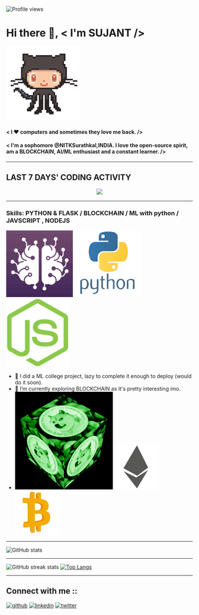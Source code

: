 ![Profile views](https://gpvc.arturio.dev/sujantkumarkv)  
# Hi there 👋, < I'm **SUJANT** />     
<img src="https://github.com/sujantkumarkv/sujantkumarkv/blob/main/github%20mascot2.gif">


#### < I ❤️ computers and sometimes they love me back. />
#### < I'm a sophomore @NITKSurathkal,INDIA. I love the open-source spirit, am a BLOCKCHAIN, AI/ML enthusiast and a constant learner. />

***
 ## **LAST 7 DAYS' CODING ACTIVITY**
<p align= "center">
 
 <img src="https://wakatime.com/share/@e0c37b93-0cef-44ae-bf65-8edc9d06ca70/8e290768-879b-4aba-b7b6-e1b171fd03e9.svg" height='401'>
</p>

***
### Skills: PYTHON & FLASK / BLOCKCHAIN / ML with python / JAVSCRIPT , NODEJS
<img src="https://github.com/sujantkumarkv/sujantkumarkv/blob/main/ai%20ml%20logo%20mini.gif"> <img src="https://github.com/sujantkumarkv/sujantkumarkv/blob/main/python%20logo%20mini.png"> <img src="https://github.com/sujantkumarkv/sujantkumarkv/blob/main/js%20img.png">
- 🔭 I did a ML college project, lazy to complete it enough to deploy (would do it soon). 
- 🌱 I’m currently exploring BLOCKCHAIN as it's pretty interesting imo. 
- <img src="https://github.com/sujantkumarkv/sujantkumarkv/blob/main/doge%20gif.gif"> <img src="https://github.com/sujantkumarkv/sujantkumarkv/blob/main/eth%20gif.gif"> <img src="https://github.com/sujantkumarkv/sujantkumarkv/blob/main/btc%20gif%202.gif">

***

![GitHub stats](https://github-readme-stats.vercel.app/api?username=sujantkumarkv&show_icons=true&count_private=true)  
***
![GitHub streak stats](https://github-readme-streak-stats.herokuapp.com/?user=sujantkumarkv)  [![Top Langs](https://github-readme-stats.vercel.app/api/top-langs/?username=sujantkumarkv)](https://github.com/anuraghazra/github-readme-stats)
***

 ## **Connect with me ::**
  
 [<img src='https://cdn.jsdelivr.net/npm/simple-icons@3.0.1/icons/github.svg' alt='github' height='40'>](https://github.com/sujantkumarkv)  [<img        src='https://cdn.jsdelivr.net/npm/simple-icons@3.0.1/icons/linkedin.svg' alt='linkedin' height='40'>](https://www.linkedin.com/in/sujant-kumar-krishnvanshi-b8061a168//) [<img    src='https://cdn.jsdelivr.net/npm/simple-icons@3.0.1/icons/twitter.svg' alt='twitter' height='40'>](https://twitter.com/sujantkumarkv) 

